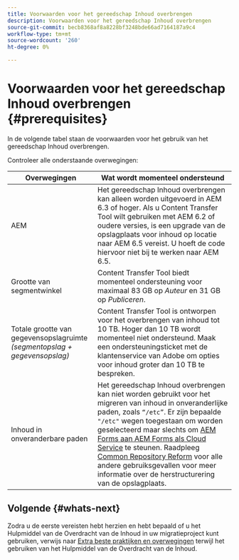 ```yaml
---
title: Voorwaarden voor het gereedschap Inhoud overbrengen
description: Voorwaarden voor het gereedschap Inhoud overbrengen
source-git-commit: becb8368af8a8228bf3248bde66ad7164187a9c4
workflow-type: tm+mt
source-wordcount: '260'
ht-degree: 0%

---
```


# Voorwaarden voor het gereedschap Inhoud overbrengen {#prerequisites}

In de volgende tabel staan de voorwaarden voor het gebruik van het gereedschap Inhoud overbrengen.

Controleer alle onderstaande overwegingen:

| Overwegingen | Wat wordt momenteel ondersteund |
|--- |--- |
| AEM | Het gereedschap Inhoud overbrengen kan alleen worden uitgevoerd in AEM 6.3 of hoger. Als u Content Transfer Tool wilt gebruiken met AEM 6.2 of oudere versies, is een upgrade van de opslagplaats voor inhoud op locatie naar AEM 6.5 vereist. U hoeft de code hiervoor niet bij te werken naar AEM 6.5. |
| Grootte van segmentwinkel | Content Transfer Tool biedt momenteel ondersteuning voor maximaal 83 GB op *Auteur* en 31 GB op *Publiceren*. |
| Totale grootte van gegevensopslagruimte <br>*(segmentopslag + gegevensopslag)* | Content Transfer Tool is ontworpen voor het overbrengen van inhoud tot 10 TB. Hoger dan 10 TB wordt momenteel niet ondersteund. Maak een ondersteuningsticket met de klantenservice van Adobe om opties voor inhoud groter dan 10 TB te bespreken. |
| Inhoud in onveranderbare paden | Het gereedschap Inhoud overbrengen kan niet worden gebruikt voor het migreren van inhoud in onveranderlijke paden, zoals `“/etc”`. Er zijn bepaalde `"/etc"` wegen toegestaan om worden geselecteerd maar slechts om [AEM Forms aan AEM Forms als Cloud Service](https://experienceleague.adobe.com/docs/experience-manager-forms-cloud-service/forms/migrate-to-forms-as-a-cloud-service.html?lang=en#paths-of-various-aem-forms-specific-assets) te steunen. Raadpleeg [Common Repository Reform](https://experienceleague.adobe.com/docs/experience-manager-64/deploying/restructuring/all-repository-restructuring-in-aem-6-4.html?lang=en#restructuring) voor alle andere gebruiksgevallen voor meer informatie over de herstructurering van de opslagplaats. |

## Volgende {#whats-next}

Zodra u de eerste vereisten hebt herzien en hebt bepaald of u het Hulpmiddel van de Overdracht van de Inhoud in uw migratieproject kunt gebruiken, verwijs naar [Extra beste praktijken en overwegingen](/help/move-to-cloud-service/content-transfer-tool/using-content-transfer-tool.md) terwijl het gebruiken van het Hulpmiddel van de Overdracht van de Inhoud.
